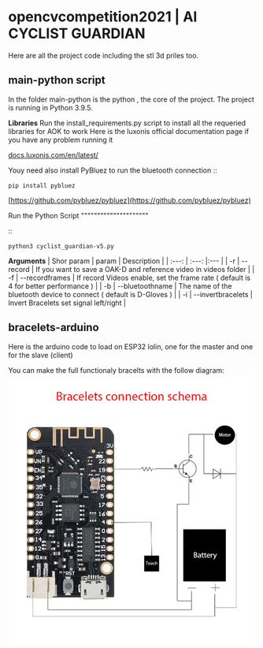 # opencvcompetition2021 | AI CYCLIST GUARDIAN

Here are all the project code including the stl 3d priles too.

main-python script
------------------

In the folder main-python is the python , the core of the project.
The project is running in Python 3.9.5.

**Libraries**
Run the install_requirements.py script to install all the requeried libraries for AOK to work
Here is the luxonis official documentation page if you have any problem running it

[docs.luxonis.com/en/latest/](https://docs.luxonis.com/en/latest/)

Youy need also install PyBluez to run the bluetooth connection
::

	pip install pybluez


[https://github.com/pybluez/pybluez](https://github.com/pybluez/pybluez)


Run the Python Script
"""""""""""""""""""""

::

	python3 cyclist_guardian-v5.py


**Arguments**
| Shor param | param | Description |
|     :---:      |     :---:      |:---         |
| -r     | --record  | If you want to save a OAK-D and reference video in videos folder |
| -f     | --recordframes  | If record Videos enable, set the frame rate ( default is 4 for better performance ) |
| -b     | --bluetoothname  | The name of the bluetooth device to connect ( default is D-Gloves ) |
| -i     | --invertbracelets  | Invert Bracelets set signal left/right |


bracelets-arduino
-----------------

Here is the arduino code to load on ESP32 lolin, one for the master and one for the slave (client)

You can make the full functionaly bracelts with the follow diagram:
![bracelets diagram](https://github.com/vecnostudioar/opencvcompetition2021/blob/main/bracelets-diagram.jpg)

